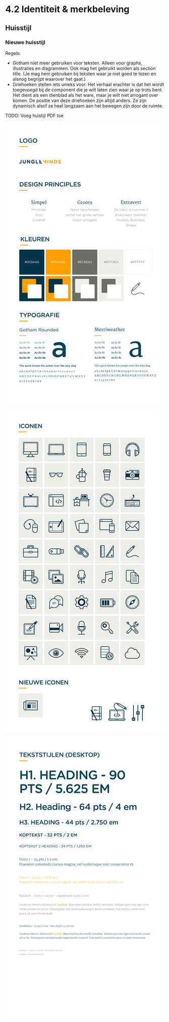 # 4.2 Identiteit & merkbeleving

## Huisstijl

### Nieuwe huisstijl

Regels:

* Gotham niet meer gebruiken voor teksten. Alleen voor graphs, illustraties en diagrammen.  Ook mag het gebruikt worden als section title. \(Je mag hem gebruiken bij teksten waar je niet goed te lezen en alsnog begrijpt waarover het gaat.\)
* Driehoeken stellen iets unieks voor. Het verhaal erachter is dat het wordt toegevoegd bij de component die je wilt laten zien waar je op trots bent. Het dient als een dienblad als het ware, maar je wilt niet arrogant over komen. De positie van deze driehoeken zijn altijd anders. Ze zijn dynamisch alsof ze heel langzaam aan het bewegen zijn door de ruimte.

TODO: Voeg huistijl PDF toe

![](../.gitbook/assets/0001.jpg)

![](../.gitbook/assets/0002%20%281%29.jpg)

![](../.gitbook/assets/0003.jpg)

